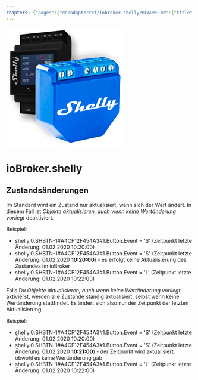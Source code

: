 ```yaml
---
chapters: {"pages":{"de/adapterref/iobroker.shelly/README.md":{"title":{"de":"ioBroker.shelly"},"content":"de/adapterref/iobroker.shelly/README.md"},"de/adapterref/iobroker.shelly/https://raw.githubusercontent.com/iobroker-community-adapters/ioBroker.shelly/master/docs/en/protocol-coap.md":{"title":{"de":"ioBroker.shelly"},"content":"de/adapterref/iobroker.shelly/https://raw.githubusercontent.com/iobroker-community-adapters/ioBroker.shelly/master/docs/en/protocol-coap.md"},"de/adapterref/iobroker.shelly/https://raw.githubusercontent.com/iobroker-community-adapters/ioBroker.shelly/master/docs/en/protocol-mqtt.md":{"title":{"de":"ioBroker.shelly"},"content":"de/adapterref/iobroker.shelly/https://raw.githubusercontent.com/iobroker-community-adapters/ioBroker.shelly/master/docs/en/protocol-mqtt.md"},"de/adapterref/iobroker.shelly/https://raw.githubusercontent.com/iobroker-community-adapters/ioBroker.shelly/master/docs/en/restricted-login.md":{"title":{"de":"ioBroker.shelly"},"content":"de/adapterref/iobroker.shelly/https://raw.githubusercontent.com/iobroker-community-adapters/ioBroker.shelly/master/docs/en/restricted-login.md"},"de/adapterref/iobroker.shelly/state-changes.md":{"title":{"de":"ioBroker.shelly"},"content":"de/adapterref/iobroker.shelly/state-changes.md"}}}
---
```

![Logo](../../admin/shelly.png)

# ioBroker.shelly

## Zustandsänderungen

Im Standard wird ein Zustand nur aktualisiert, wenn sich der Wert ändert. In diesem Fall ist *Objekte aktualisieren, auch wenn keine Wertänderung vorliegt* deaktiviert.

Beispiel:

* shelly.0.SHBTN-1#A4CF12F454A3#1.Button.Event = 'S' (Zeitpunkt letzte Änderung: 01.02.2020 10:20:00)
* shelly.0.SHBTN-1#A4CF12F454A3#1.Button.Event = 'S' (Zeitpunkt letzte Änderung: 01.02.2020 **10:20:00**) - es erfolgt keine Aktualisierung des Zustandes im ioBroker
* shelly.0.SHBTN-1#A4CF12F454A3#1.Button.Event = 'L' (Zeitpunkt letzte Änderung: 01.02.2020 10:22:00)

Falls Du *Objekte aktualisieren, auch wenn keine Wertänderung vorliegt* aktivierst, werden alle Zustände ständig aktualisiert, selbst wenn keine Wertänderung stattfindet. Es ändert sich also nur der Zeitpunkt der letzten Aktualisierung.

Beispiel:

* shelly.0.SHBTN-1#A4CF12F454A3#1.Button.Event = 'S' (Zeitpunkt letzte Änderung: 01.02.2020 10:20:00)
* shelly.0.SHBTN-1#A4CF12F454A3#1.Button.Event = 'S' (Zeitpunkt letzte Änderung: 01.02.2020 **10:21:00**) - der Zeitpunkt wird aktualisiert, obwohl es keine Wertänderung gab
* shelly.0.SHBTN-1#A4CF12F454A3#1.Button.Event = 'L' (Zeitpunkt letzte Änderung: 01.02.2020 10:22:00)